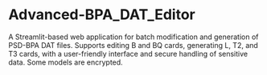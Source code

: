# Advanced-BPA_DAT_Editor
A Streamlit-based web application for batch modification and generation of PSD-BPA DAT files. 
Supports editing B and BQ cards, generating L, T2, and T3 cards, with a user-friendly interface and secure handling of sensitive data. 
Some models are encrypted.

